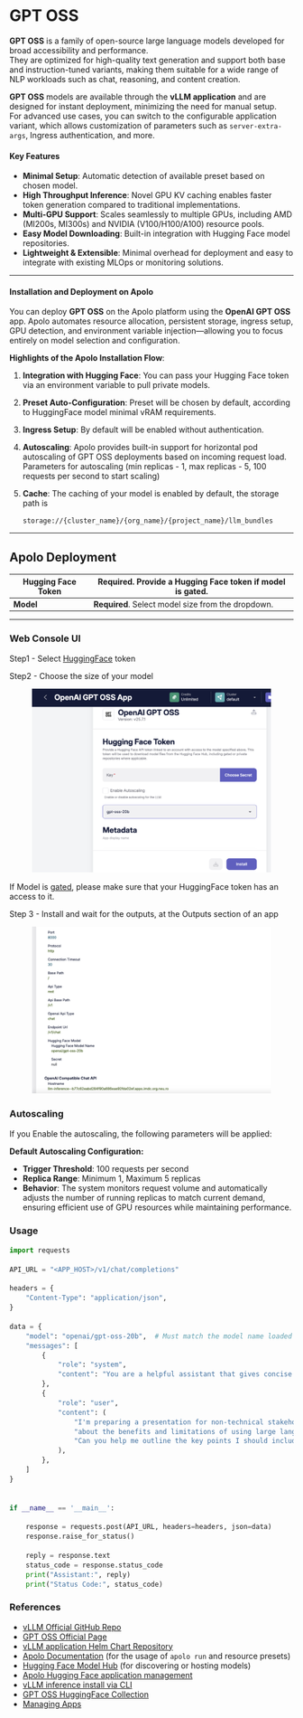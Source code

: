 # GPT OSS

**GPT OSS** is a family of open-source large language models developed for broad accessibility and performance.\
They are optimized for high-quality text generation and support both base and instruction-tuned variants, making them suitable for a wide range of NLP workloads such as chat, reasoning, and content creation.

**GPT OSS** models are available through the **vLLM application** and are designed for instant deployment, minimizing the need for manual setup.\
For advanced use cases, you can switch to the configurable application variant, which allows customization of parameters such as `server-extra-args`, Ingress authentication, and more.

#### Key Features

* **Minimal Setup**: Automatic detection of available preset based on chosen model.
* **High Throughput Inference**: Novel GPU KV caching enables faster token generation compared to traditional implementations.
* **Multi-GPU Support**: Scales seamlessly to multiple GPUs, including AMD (MI200s, MI300s) and NVIDIA (V100/H100/A100) resource pools.
* **Easy Model Downloading**: Built-in integration with Hugging Face model repositories.
* **Lightweight & Extensible**: Minimal overhead for deployment and easy to integrate with existing MLOps or monitoring solutions.

***

#### Installation and Deployment on Apolo

You can deploy **GPT OSS** on the Apolo platform using the **OpenAI GPT OSS** app. Apolo automates resource allocation, persistent storage, ingress setup, GPU detection, and environment variable injection—allowing you to focus entirely on model selection and configuration.

**Highlights of the Apolo Installation Flow**:

1. **Integration with Hugging Face**: You can pass your Hugging Face token via an environment variable to pull private models.
2. **Preset Auto-Configuration**: Preset will be chosen by default, according to HuggingFace model minimal vRAM requirements.
3. **Ingress Setup**: By default will be enabled without authentication.
4. **Autoscaling**: Apolo provides built-in support for horizontal pod autoscaling of GPT OSS deployments based on incoming request load. Parameters for autoscaling (min replicas - 1, max replicas - 5, 100 requests per second to start scaling)
5.  **Cache**: The caching of your model is enabled by default, the storage path is&#x20;

    ```
    storage://{cluster_name}/{org_name}/{project_name}/llm_bundles
    ```

***



## Apolo Deployment

| **Hugging Face Token** | **Required**. Provide a Hugging Face token if model is gated.  |
| ---------------------- | -------------------------------------------------------------- |
| **Model**              | **Required**. Select model size from the dropdown.             |

***

### Web Console UI

Step1 - Select  [HuggingFace](https://huggingface.co/) token

Step2 - Choose the size of your model

<figure><img src="../../../../.gitbook/assets/image (1).png" alt=""><figcaption></figcaption></figure>

If Model is [gated](https://huggingface.co/docs/hub/en/models-gated), please make sure that your HuggingFace token has an access to it.

Step 3 - Install and wait for the outputs, at the Outputs section of an app

<figure><img src="../../../../.gitbook/assets/image.png" alt=""><figcaption></figcaption></figure>

### Autoscaling

If you Enable the autoscaling, the following parameters will be applied:

**Default Autoscaling Configuration:**

* **Trigger Threshold**: 100 requests per second
* **Replica Range**: Minimum 1, Maximum 5 replicas
* **Behavior**: The system monitors request volume and automatically adjusts the number of running replicas to match current demand, ensuring efficient use of GPU resources while maintaining performance.

### Usage

```python
import requests

API_URL = "<APP_HOST>/v1/chat/completions"

headers = {
    "Content-Type": "application/json",
}

data = {
    "model": "openai/gpt-oss-20b",  # Must match the model name loaded by vLLM
    "messages": [
        {
            "role": "system",
            "content": "You are a helpful assistant that gives concise and clear answers.",
        },
        {
            "role": "user",
            "content": (
                "I'm preparing a presentation for non-technical stakeholders "
                "about the benefits and limitations of using large language models in our customer support workflows. "
                "Can you help me outline the key points I should include, with clear, jargon-free explanations and practical examples?"
            ),
        },
    ]
}


if __name__ == '__main__':

    response = requests.post(API_URL, headers=headers, json=data)
    response.raise_for_status()

    reply = response.text
    status_code = response.status_code
    print("Assistant:", reply)
    print("Status Code:", status_code)
```

### References

* [vLLM Official GitHub Repo](https://github.com/vllm-project/vllm)
* [GPT OSS Official Page](https://openai.com/index/introducing-gpt-oss/)
* [vLLM application Helm Chart Repository](https://github.com/neuro-inc/app-llm-inference)
* [Apolo Documentation](https://docs.apolo.us/apolo-cli/commands/shortcuts#usage-16) (for the usage of `apolo run` and resource presets)
* [Hugging Face Model Hub](https://huggingface.co/) (for discovering or hosting models)
* [Apolo Hugging Face application management](hugging-face.md)
* [vLLM inference install via CLI](../../../../apolo-concepts-cli/apps/installable-apps/available-apps/vllm-inference.md)
* [GPT OSS HuggingFace Collection](https://huggingface.co/collections/openai/gpt-oss-68911959590a1634ba11c7a4)
* [Managing Apps](../managing-apps.md)
